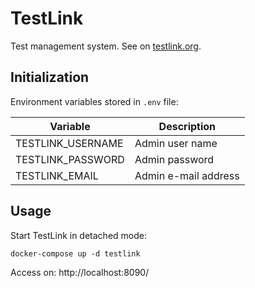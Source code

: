 # TestLink

Test management system. See on [testlink.org](http://testlink.org/).

## Initialization

Environment variables stored in `.env` file:

|Variable|Description|
|-|-|
|TESTLINK_USERNAME|Admin user name|
|TESTLINK_PASSWORD|Admin password|
|TESTLINK_EMAIL|Admin e-mail address|

## Usage

Start TestLink in detached mode:

```
docker-compose up -d testlink
```

Access on: http://localhost:8090/
